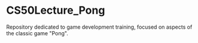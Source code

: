 # CS50Lecture_Pong
Repository dedicated to game development training, focused on aspects of the classic game "Pong".